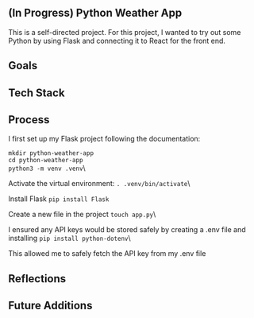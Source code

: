 ## (In Progress) Python Weather App
This is a self-directed project. For this project, I wanted to try out some Python by using Flask and connecting it to React for the front end. 

## Goals

## Tech Stack


## Process
I first set up my Flask project following the documentation: 

`mkdir python-weather-app`\
`cd python-weather-app`\
`python3 -m venv .venv`\

Activate the virtual environment:
`. .venv/bin/activate`\

Install Flask
`pip install Flask`

Create a new file in the project
`touch app.py`\

I ensured any API keys would be stored safely by creating a .env file and installing 
`pip install python-dotenv`\

This allowed me to safely fetch the API key from my .env file

## Reflections

## Future Additions
